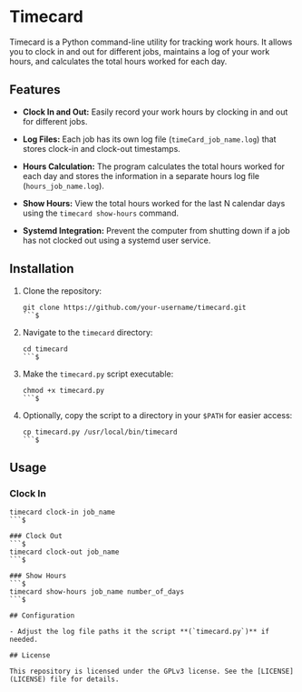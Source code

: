 # Timecard

Timecard is a Python command-line utility for tracking work hours. 
It allows you to clock in and out for different jobs, maintains a log of your work hours, and calculates the total hours worked for each day.

## Features

- **Clock In and Out:** Easily record your work hours by clocking in and out for different jobs.

- **Log Files:** Each job has its own log file (`timeCard_job_name.log`) that stores clock-in and clock-out timestamps.

- **Hours Calculation:** The program calculates the total hours worked for each day and stores the information in a separate hours log file (`hours_job_name.log`).

- **Show Hours:** View the total hours worked for the last N calendar days using the `timecard show-hours` command.

- **Systemd Integration:** Prevent the computer from shutting down if a job has not clocked out using a systemd user service.

## Installation

1. Clone the repository:

    ```$
    git clone https://github.com/your-username/timecard.git
    ```$

2. Navigate to the `timecard` directory:

    ```$
    cd timecard
    ```$

3. Make the `timecard.py` script executable:

    ```$
    chmod +x timecard.py
    ```$

4. Optionally, copy the script to a directory in your `$PATH` for easier access:

    ```$
    cp timecard.py /usr/local/bin/timecard
    ```$

## Usage

### Clock In

```$
timecard clock-in job_name
```$

### Clock Out
```$
timecard clock-out job_name
```$

### Show Hours
```$
timecard show-hours job_name number_of_days
```$

## Configuration 

- Adjust the log file paths it the script **(`timecard.py`)** if needed.

## License

This repository is licensed under the GPLv3 license. See the [LICENSE](LICENSE) file for details.


